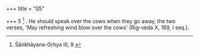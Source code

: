 +++
title = "05"

+++
5 [^3] . He should speak over the cows when they go away, the two verses, 'May refreshing wind blow over the cows' (Rig-veda X, 169, I seq.).


[^3]:  Śāṅkhāyana-Gṛhya III, 9.

